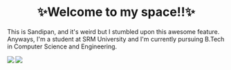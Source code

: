 <h1 align="center">✨Welcome to my space!!✨</h1>
<p>This is Sandipan, and it's weird but I stumbled upon this awesome feature. Anyways, I'm a student at SRM University and I'm currently pursuing B.Tech in Computer Science and Engineering.</p>

<img align="left" src="https://github-readme-stats.vercel.app/api?username=sandip2224&show_icons=true&theme=dracula&count_private=true" />
<img align="left" src="https://github-readme-stats.vercel.app/api/top-langs/?username=sandip2224&theme=dracula&hide=css,c%23" />
